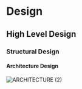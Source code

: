 # Design

## High Level Design 

 ### Structural Design

#### Architecture Design

![ARCHITECTURE (2)](https://user-images.githubusercontent.com/101577287/160274834-2d7f15e5-1073-46ae-837c-a38a9b87c16c.png)

